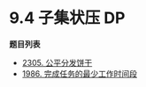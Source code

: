 # 9.4 子集状压 DP

**题目列表**

- [2305. 公平分发饼干](https://leetcode.cn/problems/fair-distribution-of-cookies/description/)
- [1986. 完成任务的最少工作时间段](https://leetcode.cn/problems/minimum-number-of-work-sessions-to-finish-the-tasks/description/)

